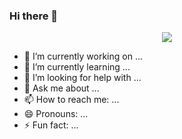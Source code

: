### Hi there 👋

<p align="center">
  <img src="https://telegra.ph/file/6353b0d17150e70a1fb5f.jpg" />
</p>

<p align="center">

</p>

- 🔭 I’m currently working on ...
- 🌱 I’m currently learning ...
- 🤔 I’m looking for help with ...
- 💬 Ask me about ...
- 📫 How to reach me: ...
- 😄 Pronouns: ...
- ⚡ Fun fact: ...
